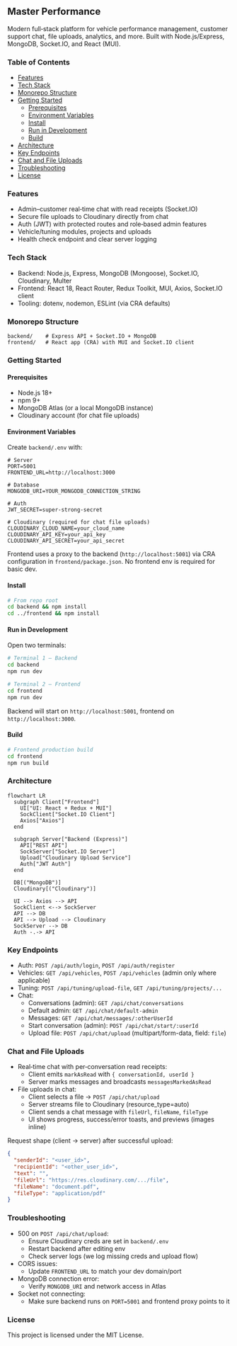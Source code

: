 ## Master Performance

Modern full‑stack platform for vehicle performance management, customer support chat, file uploads, analytics, and more. Built with Node.js/Express, MongoDB, Socket.IO, and React (MUI).

### Table of Contents
- [Features](#features)
- [Tech Stack](#tech-stack)
- [Monorepo Structure](#monorepo-structure)
- [Getting Started](#getting-started)
  - [Prerequisites](#prerequisites)
  - [Environment Variables](#environment-variables)
  - [Install](#install)
  - [Run in Development](#run-in-development)
  - [Build](#build)
- [Architecture](#architecture)
- [Key Endpoints](#key-endpoints)
- [Chat and File Uploads](#chat-and-file-uploads)
- [Troubleshooting](#troubleshooting)
- [License](#license)

### Features
- Admin–customer real‑time chat with read receipts (Socket.IO)
- Secure file uploads to Cloudinary directly from chat
- Auth (JWT) with protected routes and role‑based admin features
- Vehicle/tuning modules, projects and uploads
- Health check endpoint and clear server logging

### Tech Stack
- Backend: Node.js, Express, MongoDB (Mongoose), Socket.IO, Cloudinary, Multer
- Frontend: React 18, React Router, Redux Toolkit, MUI, Axios, Socket.IO client
- Tooling: dotenv, nodemon, ESLint (via CRA defaults)

### Monorepo Structure
```
backend/    # Express API + Socket.IO + MongoDB
frontend/   # React app (CRA) with MUI and Socket.IO client
```

### Getting Started

#### Prerequisites
- Node.js 18+
- npm 9+
- MongoDB Atlas (or a local MongoDB instance)
- Cloudinary account (for chat file uploads)

#### Environment Variables

Create `backend/.env` with:
```env
# Server
PORT=5001
FRONTEND_URL=http://localhost:3000

# Database
MONGODB_URI=YOUR_MONGODB_CONNECTION_STRING

# Auth
JWT_SECRET=super-strong-secret

# Cloudinary (required for chat file uploads)
CLOUDINARY_CLOUD_NAME=your_cloud_name
CLOUDINARY_API_KEY=your_api_key
CLOUDINARY_API_SECRET=your_api_secret
```

Frontend uses a proxy to the backend (`http://localhost:5001`) via CRA configuration in `frontend/package.json`. No frontend env is required for basic dev.

#### Install
```bash
# From repo root
cd backend && npm install
cd ../frontend && npm install
```

#### Run in Development
Open two terminals:

```bash
# Terminal 1 – Backend
cd backend
npm run dev

# Terminal 2 – Frontend
cd frontend
npm run dev
```

Backend will start on `http://localhost:5001`, frontend on `http://localhost:3000`.

#### Build
```bash
# Frontend production build
cd frontend
npm run build
```

### Architecture
```mermaid
flowchart LR
  subgraph Client["Frontend"]
    UI["UI: React + Redux + MUI"]
    SockClient["Socket.IO Client"]
    Axios["Axios"]
  end

  subgraph Server["Backend (Express)"]
    API["REST API"]
    SockServer["Socket.IO Server"]
    Upload["Cloudinary Upload Service"]
    Auth["JWT Auth"]
  end

  DB[("MongoDB")]
  Cloudinary[("Cloudinary")]

  UI --> Axios --> API
  SockClient <--> SockServer
  API --> DB
  API --> Upload --> Cloudinary
  SockServer --> DB
  Auth -.-> API
```

### Key Endpoints
- Auth: `POST /api/auth/login`, `POST /api/auth/register`
- Vehicles: `GET /api/vehicles`, `POST /api/vehicles` (admin only where applicable)
- Tuning: `POST /api/tuning/upload-file`, `GET /api/tuning/projects/...`
- Chat:
  - Conversations (admin): `GET /api/chat/conversations`
  - Default admin: `GET /api/chat/default-admin`
  - Messages: `GET /api/chat/messages/:otherUserId`
  - Start conversation (admin): `POST /api/chat/start/:userId`
  - Upload file: `POST /api/chat/upload` (multipart/form-data, field: `file`)

### Chat and File Uploads
- Real‑time chat with per‑conversation read receipts:
  - Client emits `markAsRead` with `{ conversationId, userId }`
  - Server marks messages and broadcasts `messagesMarkedAsRead`
- File uploads in chat:
  - Client selects a file → `POST /api/chat/upload`
  - Server streams file to Cloudinary (resource_type=auto)
  - Client sends a chat message with `fileUrl`, `fileName`, `fileType`
  - UI shows progress, success/error toasts, and previews (images inline)

Request shape (client → server) after successful upload:
```json
{
  "senderId": "<user_id>",
  "recipientId": "<other_user_id>",
  "text": "",
  "fileUrl": "https://res.cloudinary.com/.../file",
  "fileName": "document.pdf",
  "fileType": "application/pdf"
}
```

### Troubleshooting
- 500 on `POST /api/chat/upload`:
  - Ensure Cloudinary creds are set in `backend/.env`
  - Restart backend after editing env
  - Check server logs (we log missing creds and upload flow)
- CORS issues:
  - Update `FRONTEND_URL` to match your dev domain/port
- MongoDB connection error:
  - Verify `MONGODB_URI` and network access in Atlas
- Socket not connecting:
  - Make sure backend runs on `PORT=5001` and frontend proxy points to it

### License
This project is licensed under the MIT License.

